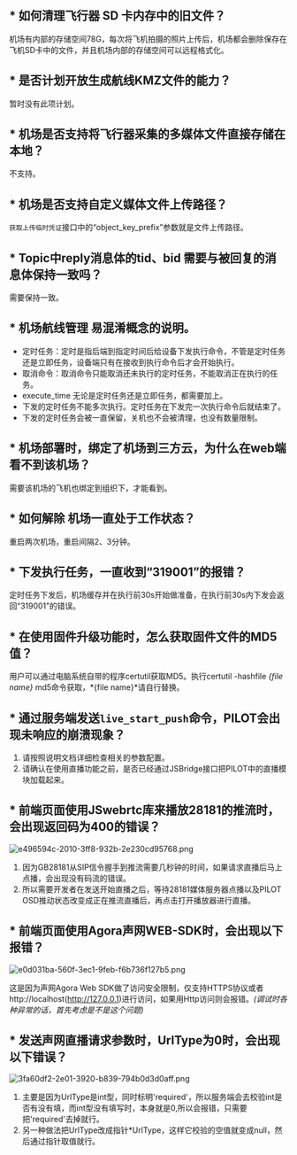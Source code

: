 ## * 如何清理飞行器 SD 卡内存中的旧文件？
  
  机场有内部的存储空间78G，每次将飞机拍摄的照片上传后，机场都会删除保存在飞机SD卡中的文件，并且机场内部的存储空间可以远程格式化。

## * 是否计划开放生成航线KMZ文件的能力？

  暂时没有此项计划。

## * 机场是否支持将飞行器采集的多媒体文件直接存储在本地？

  不支持。

## * 机场是否支持自定义媒体文件上传路径？
  
  `获取上传临时凭证`接口中的“object_key_prefix”参数就是文件上传路径。
  
## * Topic中reply消息体的tid、bid 需要与被回复的消息体保持一致吗？

  需要保持一致。

## * 机场航线管理 易混淆概念的说明。

  * 定时任务：定时是指后端到指定时间后给设备下发执行命令，不管是定时任务还是立即任务，设备端只有在接收到执行命令后才会开始执行。
  * 取消命令：取消命令只能取消还未执行的定时任务，不能取消正在执行的任务。
  * execute_time 无论是定时任务还是立即任务，都需要加上。
  * 下发的定时任务不能多次执行。定时任务在下发完一次执行命令后就结束了。
  * 下发的定时任务会被一直保留，关机也不会被清理，也没有数量限制。

## * 机场部署时，绑定了机场到三方云，为什么在web端看不到该机场？

  需要该机场的飞机也绑定到组织下，才能看到。

  
## * 如何解除 机场一直处于工作状态？
  重启两次机场，重启间隔2、3分钟。
  
## * 下发执行任务，一直收到“319001”的报错？

  定时任务下发后，机场缓存并在执行前30s开始做准备，在执行前30s内下发会返回“319001”的错误。

## * 在使用固件升级功能时，怎么获取固件文件的MD5值？

  用户可以通过电脑系统自带的程序certutil获取MD5。执行certutil -hashfile *{file name}* md5命令获取，*{file name}*请自行替换。


## * 通过服务端发送`live_start_push`命令，PILOT会出现未响应的崩溃现象？

  1. 请按照说明文档详细检查相关的参数配置。
  2. 请确认在使用直播功能之前，是否已经通过JSBridge接口把PILOT中的直播模块加载起来。

## * 前端页面使用JSwebrtc库来播放28181的推流时，会出现返回码为400的错误？ 


  ![e496594c-2010-3ff8-932b-2e230cd95768.png](https://terra-1-g.djicdn.com/84f990b0bbd145e6a3930de0c55d3b2b/admin/doc/943e141a-d9c6-4cdb-985d-2e22d9d606bd.png)


  1. 因为GB28181从SIP信令握手到推流需要几秒钟的时间，如果请求直播后马上点播，会出现没有码流的错误。
  2. 所以需要开发者在发送开始直播之后，等待28181媒体服务器点播以及PILOT OSD推动状态改变成正在推流直播后，再点击打开播放器进行直播。 

## * 前端页面使用Agora声网WEB-SDK时，会出现以下报错？

  ![e0d031ba-560f-3ec1-9feb-f6b736f127b5.png](https://terra-1-g.djicdn.com/84f990b0bbd145e6a3930de0c55d3b2b/admin/doc/e8fff564-8a9e-47e4-808c-31996ddd8ffa.png)


  这是因为声网Agora Web SDK做了访问安全限制，仅支持HTTPS协议或者http://localhost(http://127.0.0.1)进行访问，如果用Http访问则会报错。*(调试时各种异常的话，首先考虑是不是这个问题)*

## * 发送声网直播请求参数时，UrlType为0时，会出现以下错误？

  ![3fa60df2-2e01-3920-b839-794b0d3d0aff.png](https://terra-1-g.djicdn.com/84f990b0bbd145e6a3930de0c55d3b2b/admin/doc/e10a1a6e-ea69-4668-bb0b-5677227dcb29.png)


  1. 主要是因为UrlType是int型，同时标明'required'，所以服务端会去校验int是否有没有填，而int型没有填写时，本身就是0,所以会报错，只需要把'required'去掉就行。
  2. 另一种做法把UrlType改成指针*UrlType，这样它校验的空值就变成null，然后通过指针取值就行。 